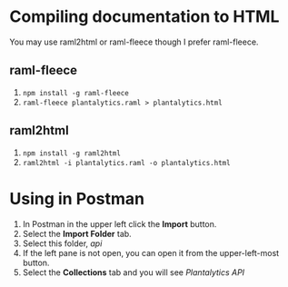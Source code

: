 # Compiling documentation to HTML #
You may use raml2html or raml-fleece though I prefer raml-fleece.

## raml-fleece ##
1. `npm install -g raml-fleece`
2. `raml-fleece plantalytics.raml > plantalytics.html`

## raml2html ##
1. `npm install -g raml2html`
2. `raml2html -i plantalytics.raml -o plantalytics.html`

# Using in Postman #
1. In Postman in the upper left click the **Import** button.
2. Select the **Import Folder** tab.
3. Select this folder, *api*
4. If the left pane is not open, you can open it from the upper-left-most button.
5. Select the **Collections** tab and you will see *Plantalytics API*
